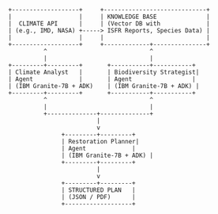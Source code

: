 <code>
+-------------------+     +-----------------------------+
|                   |     | KNOWLEDGE BASE              |
|  CLIMATE API      |     | (Vector DB with             |
| (e.g., IMD, NASA) +-----> ISFR Reports, Species Data) |
|                   |     |                             |
+-------------------+     +-------------+---------------+
          ^                             ^
          |                             |
+---------+---------+       +-----------+-----------+
| Climate Analyst   |       | Biodiversity Strategist|
| Agent             |       | Agent                 |
| (IBM Granite-7B + ADK)    | (IBM Granite-7B + ADK) |
+---------+---------+       +-----------+-----------+
          ^                             ^
          |                             |
          +--------------+--------------+
                         |
                         v
               +---------+---------+
               | Restoration Planner|
               | Agent             |
               | (IBM Granite-7B + ADK) |
               +---------+---------+
                         |
                         v
               +---------+---------+
               | STRUCTURED PLAN   |
               | (JSON / PDF)      |
               +-------------------+
</code>
